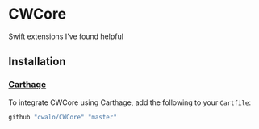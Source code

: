 # CWCore
Swift extensions I've found helpful

## Installation
### [Carthage](https://github.com/Carthage/Carthage)

To integrate CWCore using Carthage, add the following to your `Cartfile`:

````ruby
github "cwalo/CWCore" "master"
````
